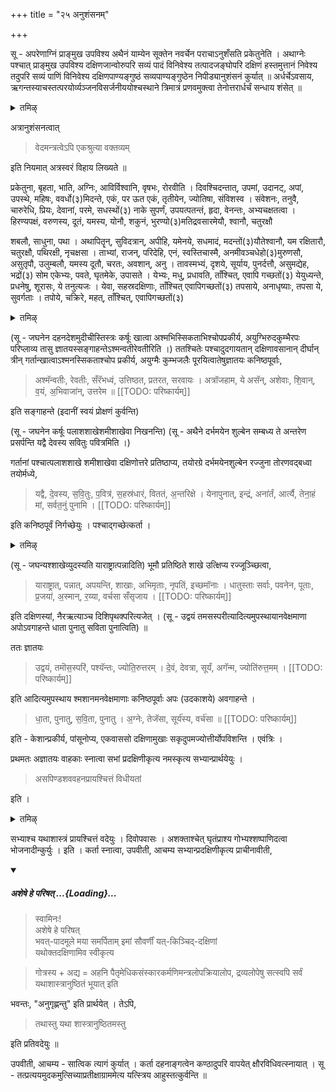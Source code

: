 +++
title = "२५ अनुशंसनम्"

+++

सू - अपरेणाग्निं प्राङ्मुख उपविश्य अथैनं याम्येन सूक्तेन नवर्चेन पराचाऽनुशँसति प्रकेतुनेति । अथाग्नेः पश्चात् प्राङ्मुख उपविश्य दक्षिणजान्वोरुपरि सव्यं पादं विनिवेश्य तत्पादजङ्घोपरि दक्षिणं हस्तमुत्तानं निवेश्य तदुपरि सव्यं पाणिं विनिवेश्य दक्षिणपाण्यङ्गुष्ठं सव्यपाण्यङ्गुष्ठेन निपीड्यानुशंसनं कुर्यात् ॥ अर्धर्चेऽवसाय, ऋगन्तस्याचस्तत्परयोर्व्यञ्जनविसर्जनीययोश्चस्थाने त्रिमात्रं प्रणवमुक्त्वा तेनोत्तरार्धर्चं सन्धाय शंसेत् ॥

<details><summary>तमिऴ्</summary>

## 29 ஏகோத்தர விருத்தி

ப்ரேதத்தை உத்தேசித்துச் செய்யப்படும் சிராத்தங்களில் ஏகோத்தரவிருத்தி என்பது 75 எண்ணிக்கை கொண்டது. முதல் தினத்தன்று 3. 2வது தினத்தன்று 4. இப்படியாக 10வது தினத்தன்று 12 வரும். ஆக மொத்தம் 75 ஆகும். அதை ஆம் ரூபமாகவோ, ஹிரண்ய ரூபமாகவோ அன்றாடம் செய்து வர வேண்டும்.

அவ்விதம் ஒற்றைப் படை தினத்தன்று, அதாவது முதல் நாள், மூன்றாவது நாள், ஐந்தாவது நாள், ஏழாவது நாள், ஒன்பதாவது நாள், பதினொன்றாவது நாள் இவைகளில் நவச்ராத்தத்தை ஆம ரூபமாகவோ ஹிரண்ய ரூபமாகவோ செய்ய வேண்டும்.

</details>

अत्रानुशंसनत्वात् 

> वेदमन्त्रत्वेऽपि एकश्रुत्या वक्तव्यम्

इति नियमात् अत्रस्वरं विहाय लिख्यते ॥

प्रकेतुना, बृहता, भाति, अग्निः, आविर्विश्वानि, वृषभः, रोरवीति । दिवश्चिदन्तात्, उपमां, उदानट्, अपां, उपस्थे, महिषः, ववर्धो(३)मिदन्ते, एकं, पर ऊत एकं, तृतीयेन, ज्योतिषा, संविशस्व । संवेशनः, तनुवै, चारुरेधि, प्रियः, देवानां, परमे, सधस्थों(३) नाके सुपर्णं, उपयत्पतन्तं, हृदा, वेनन्तः, अभ्यचक्षतत्वा । हिरण्यपक्षं, वरुणस्य, दूतं, यमस्य, योनौ, शकुनं, भुरण्यो(३)मतिद्रवसारमेयौ, श्वानौ, चतुरक्षौ

शबलौ, साधुना, पथा । अथापितॄन्, सुविदत्रान्, अपीहि, यमेनये, सधमादं, मदन्तों(३)यौतेश्वानौ, यम रक्षितारौ, चतुरक्षौ, पथिरक्षी, नृचक्षसा । ताभ्यां, राजन्, परिदेहि, एनं, स्वस्तिचास्मै, अनमीवञ्चधेहो(३)मुरुणसौ, असुतृपौ, उलुम्बलौ, यमस्य दूतौ, चरतः, अवशान्, अनु । तावस्मभ्यं, दृशये, सूर्याय, पुनर्दत्तौ, असुमद्येह, भद्रों(३) सोम एकेभ्यः, पवते, घृतमेके, उपासते । येभ्यः, मधु, प्रधावति, ताँश्चित्, एवापि गच्छतों(३) येयुध्यन्ते, प्रधनेषु, शूरासः, ये तनुत्यजः । येवा, सहस्रदक्षिणाः, ताँश्चित् एवापिगच्छतों(३) तपसाये, अनाधृष्याः, तपसा ये, सुवर्गताः । तपोये, चक्रिरे, महत्, ताँश्चित्, एवापिगच्छतों(३)

<details><summary>तमिऴ्</summary>

பிறகு பிண்டத்தை எடுத்துக் கொண்டு நதியிலோ, தடாகத்திலோ இறங்கி, தெற்கு முகமாக நின்று, மேல் நோக்கி எறிந்து, அப்படியே ஸ்னானம் செய்து, பவித்ர விஸர்ஜனம், உபவீதம், ஆசமனம், ஸாத்விகத்யாகம் இவைகளைச் செய்து நன்றாக ஸ்னானம் செய்து நித்யவிதி வஸ்திரத்தை ஜாக்கிரதைப்படுத்த வேண்டும்.

## 30 சிலாதிகள் மாறினால் செய்ய வேண்டியவை மிக கவனத்தில் கொள்ள வேண்டிய விஷயங்கள் —

பிரதம தினம் ஆரம்பித்து, பத்தாவது தினம் பிண்ட பலி விஸர்ஜன பர்யந்தம், வாஸோதக வஸ்திரம், ஜல பாத்ரம், பாக பாத்திரம் இவைகளில் மாறுதல் கூடாது. எதிர்பாராத விதமாக எந்த

</details>


(सू - जघनेन दहनदेशमुदीचीस्तिस्त्रः कर्षूः खात्वा अश्मभिस्सिकताभिश्चोपप्रकीर्य, अयुग्भिरुदकुम्भैरपः परिप्लाव्य तासु ज्ञातयस्सङ्गाहन्तेऽश्मन्वतीरेवतीरिति ।) ततश्चितेः पश्चादुदगायतान् दक्षिणावसानान् दीर्घान् त्रीन् गर्तान्खात्वाऽश्मनस्सिकताश्चोप प्रकीर्य, अयुग्मैः कुम्भजलैः पूरयित्वातेषुज्ञातयः कनिष्ठपूर्वाः, 

> अश्मॅन्वतीः, रेवतीः, सँरॅभध्वं, उत्तिष्ठत, प्रतरत, सरवायः । अत्रॉजहाम, ये असॅन्, अशेवाः, शि॒वान्, व॒यं, अ॒भिवाजा॑न्, उत्तरेम ॥ 
[[TODO: परिष्कार्यम्]]

इति सङ्गाहन्ते (इदानीं स्वयं प्रोक्षणं कुर्वन्ति)

(सू - जघनेन कर्षूः पलाशशाखेशमीशाखेवा निखनन्ति) (सू - अथैने दर्भमयेन शुल्बेन सम्बध्य ते अन्तरेण प्रसर्पन्ति यद्वै देवस्य सवितुः पवित्रमिति ।)

गर्तानां पश्चात्पलाशशाखे शमीशाखेवा दक्षिणोत्तरे प्रतिष्ठाप्य, तयोरग्रे दर्भमयेनशुल्बेन रज्जुना तोरणवद्बध्वा तयोर्मध्ये, 

> यद्वै, दे॒वस्य, स॒वि॒तुः, प॒वित्र॑, स॒हस्र॑धारं, विततं, अ॒न्तरिक्षे । येनापुनात्, इन्द्रं, अना॑र्तं, आर्त्यै, तेना॒हं मां, सर्वत॒नुं पुनामि । 
[[TODO: परिष्कार्यम्]]

इति कनिष्ठपूर्वं निर्गच्छेयुः । पश्चाद्गच्छेत्कर्ता ।

<details><summary>तमिऴ्</summary>

வஸ்து மாறுதல் அடைகிறதோ, அதாவது தொலைந்து போகிறதோ தொலைந்த தினத்தன்று அதே மாதிரியான பொருளை வாங்கி, அந்த வஸ்துவைக் கொண்டு செய்யப்படுகிற காரியங்களை முதல் தினம் ஆரம்பித்து, அதைக் கொண்டே செய்வதாக ஆகர்ஷித்து மறுபடியும் செய்ய வேண்டும்.

உதாஹரணமாக வஸ்திரம் ஐந்தாவது தினத்தன்று தொலைந்து போகிறது. அப்படியாகில், அதே மாதிரி மாற்று வஸ்திரம் வாங்கி, நதி தீரத்தில் முதல் தினம் முதற்கொண்டு செய்யப்பட்ட நான்கு தின வாஸோதகத்தையும் அவ்விதம் கிருஹத்வார குண்டத்தில் வாஸோதகத்தையும் அதே வஸ்திரத்தில் பிண்ட பலிகளை எடுத்துச் சென்றதால் அந்த நான்கு தினத்திற்கான பிண்ட பலியை மறுபடியும் அதே பாத்திரத்தில் தயார் செய்து அந்த நான்கு பிண்ட

</details>

(सू - जघन्यश्शाखेव्युदस्यति याराष्ट्रात्पन्नादिति) भूमौ प्रतिष्ठिते शाखे उत्क्षिप्य रज्जूञ्च्छित्वा, 

> याराष्ट्रात्, पन्नात्, अपयन्ति, शाखाः, अभिमृताः, नृपतिं, इच्छमॉनाः । धातुस्ताः सर्वाः, पवनेन, पूताः, प्र॒जया॑, अ॒स्मान्, र॒य्या, वर्चसा सँसृजाय । 
[[TODO: परिष्कार्यम्]]

इति दक्षिणस्यां, नैरऋत्याञ्च दिशिपृथक्परित्यजेत् । (सू - उद्वयं तमसस्परीत्यादित्यमुपस्थायानवेक्षमाणा अपोऽवगाहन्ते धाता पुनातु सविता पुनात्विति) ॥

ततः ज्ञातयः 

> उद्वयं, तमॊस॒स्परि॑, पश्यॅन्तः, ज्योति॒रुत्तरम् । दे॒वं, देवत्रा, सूर्यं, अगॅन्म, ज्योति॑रुत्त॒मम् । 
[[TODO: परिष्कार्यम्]]

इति आदित्यमुपस्थाय श्मशानमनवेक्षमाणाः कनिष्ठपूर्वाः अपः (उदकाशये) अवगाहन्ते । 

> धा॒ता, पुनातु, स॒वि॒ता, पुनातु । अ॒ग्नेः, तेजॅसा, सूर्य॑स्य, वर्च॑सा ॥ 
[[TODO: परिष्कार्यम्]]

इति - केशान्प्रकीर्य, पांसूनोप्य, एकवाससो दक्षिणामुखाः सकृदुपमज्योत्तीर्योपविशन्ति । एवंत्रिः ।

प्रथमतः अज्ञातयः वाहकाः स्नात्वा सभां प्रदक्षिणीकृत्य नमस्कृत्य सभ्यान्प्रार्थयेयुः । 

> असपिण्डशववहनप्रायश्चित्तं विधीयतां

इति ।

<details><summary>तमिऴ्</summary>

பலிகளை ஸமர்ப்பித்து அந்தத் துணியினால் கொண்டு சேர்க்க வேண்டும். அவ்விதம் பாகம் செய்த பாத்திரம் தொலைந்தால் மறுதினம் வேறு ஒரு பெரிய பாத்திரம் தயார் பண்ணி, கீழே கடந்த நான்கு தின பிண்டங்கள், பலிகள், அன்றைக்கான பிண்ட பலி இவைகளை மட்டும் மறுபடி செய்ய வேண்டும்.

நதி தீர குண்டத்தில் உள்ள சிலை (LIITGNITGTLD ) தொலைந்திருந்தால் வேறு ஒரு பாஷாணத்தை முன்பு மாதிரி தயார் செய்து “ஆயாது தேவ: + சத்ரு ஹத்யை” என்கிற மந்திரத்தினால் குண்டத்தில் ஸ்தாபித்து அங்கேயே லௌகிகாக்னியில் ஆஜ்ய ஸம்ஸ்காரம் செய்யப்பட்ட ஆஜ்யத்தினால் "யமாய ஸோமம் + அரங்க்ருத: ஸ்வாஹா" என்கிற மந்திரத்தினால் ஒரு ஆஹுதி செய்ய வேண்டும். பிறகு அந்தக் குண்டத்தில் கீழே செய்யப்பட்ட

</details>


सभ्याश्च यथाशास्त्रं प्रायश्चित्तं वदेयुः । दिवोपवासः । अशक्ताश्चेत् घृतंप्राश्य गोभ्यश्शष्पाणिदत्वा भोजनादीन्कुर्युः । इति । कर्ता स्नात्वा, उपवीती, आचम्य सभ्यान्प्रदक्षिणीकृत्य प्राचीनावीती, 

<div class="js_include" includetitle="false" newlevelforh1="5" unfilled url="/vedAH_yajuH/taittirIyam/sUtram/ApastambaH/gRhyam/paddhatiH/shrIvaiShNavaH/mantrAdi/asheShe_pariShat_svIkRtya.md">
<details open><summary><h5>अशेषे हे परिषत् ...{Loading}...</h5></summary>

> स्वामिनः!  
अशेषे हे परिषत्  
भवत्-पादमूले मया समर्पिताम् इमां सौवर्णीं यत्-किञ्चिद्-दक्षिणां  
यथोक्तदक्षिणामिव स्वीकृत्य  

</details>
</div>  

> गोत्रस्य + अद्य = अहनि पैतृमेधिकसंस्कारकर्मणिमन्त्रलोपक्रियालोप, द्रव्यलोपेषु सत्स्वपि सर्वं यथाशास्त्रानुष्ठितं भूयात् इति 

भवन्तः, "अनुगृह्णन्तु" इति प्रार्थयेत् । तेऽपि, 

> तथास्तु यथा शास्त्रानुष्ठितमस्तु 

इति प्रतिवदेयुः ॥ 

उपवीती, आचम्य - सात्विक त्यागं कुर्यात् । कर्ता दहनाङ्गत्वेन कण्ठादुपरि वापयेत् क्षौरविधिवत्स्नायात् । सू - तत्प्रत्ययमुदकमुत्सिच्याप्रतीक्षाग्राममेत्य यत्स्त्रिय आहुस्तत्कुर्वन्ति ॥ 